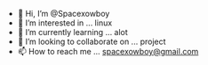 - 👋 Hi, I’m @Spacexowboy
- 👀 I’m interested in ... linux
- 🌱 I’m currently learning ... alot
- 💞️ I’m looking to collaborate on ... project
- 📫 How to reach me ... spacexowboy@gmail.com

<!---
Spacexowboy/Spacexowboy is a ✨ special ✨ repository because its `README.md` (this file) appears on your GitHub profile.
You can click the Preview link to take a look at your changes.
--->
